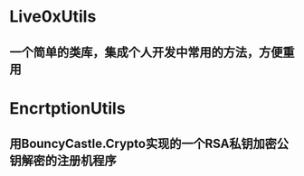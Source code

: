 # Live0xUtils
## 一个简单的类库，集成个人开发中常用的方法，方便重用


# EncrtptionUtils
## 用BouncyCastle.Crypto实现的一个RSA私钥加密公钥解密的注册机程序
